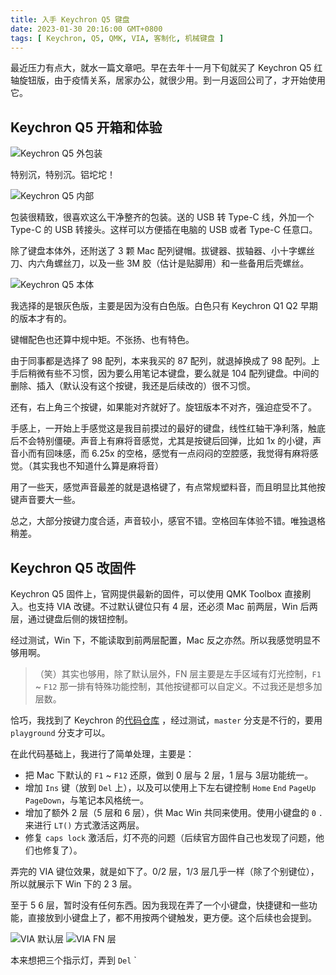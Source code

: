 ```yaml
---
title: 入手 Keychron Q5 键盘
date: 2023-01-30 20:16:00 GMT+0800
tags: [ Keychron, Q5, QMK, VIA, 客制化, 机械键盘 ]
---
```


最近压力有点大，就水一篇文章吧。早在去年十一月下旬就买了 Keychron Q5 红轴旋钮版，由于疫情关系，居家办公，就很少用。到一月返回公司了，才开始使用它。

<!-- truncate -->

## Keychron Q5 开箱和体验

<img src="https://cdn.nlark.com/yuque/0/2023/jpeg/86612/1674975932215-493a05b9-1e56-45f7-b4a4-7f0734678cd7.jpeg" referrerpolicy="no-referrer" alt="Keychron Q5 外包装" />

特别沉，特别沉。铝坨坨！

<img src="https://cdn.nlark.com/yuque/0/2023/jpeg/86612/1674975937809-f254aa61-5220-4f22-b60a-38af6b3d69a1.jpeg" referrerpolicy="no-referrer" alt="Keychron Q5 内部" />

包装很精致，很喜欢这么干净整齐的包装。送的 USB 转 Type-C 线，外加一个 Type-C 的 USB 转接头。这样可以方便插在电脑的 USB 或者 Type-C 任意口。

除了键盘本体外，还附送了 3 颗 Mac 配列键帽。拔键器、拔轴器、小十字螺丝刀、内六角螺丝刀，以及一些 3M 胶（估计是贴脚用）和一些备用后壳螺丝。

<img src="https://cdn.nlark.com/yuque/0/2023/jpeg/86612/1674975941541-ec0796f8-249a-43d2-bbb0-82ef45cb6d67.jpeg" referrerpolicy="no-referrer" alt="Keychron Q5 本体" />

我选择的是银灰色版，主要是因为没有白色版。白色只有 Keychron Q1 Q2 早期的版本才有的。

键帽配色也还算中规中矩。不张扬、也有特色。

由于同事都是选择了 98 配列，本来我买的 87 配列，就退掉换成了 98 配列。上手后稍微有些不习惯，因为要么用笔记本键盘，要么就是 104 配列键盘。中间的删除、插入（默认没有这个按键，我还是后续改的）很不习惯。

还有，右上角三个按键，如果能对齐就好了。旋钮版本不对齐，强迫症受不了。

手感上，一开始上手感觉这是我目前摸过的最好的键盘，线性红轴干净利落，触底后不会特别僵硬。声音上有麻将音感觉，尤其是按键后回弹，比如 1x 的小键，声音小而有回味感，而 6.25x
的空格，感觉有一点闷闷的空腔感，我觉得有麻将感觉。（其实我也不知道什么算是麻将音）

用了一些天，感觉声音最差的就是退格键了，有点常规塑料音，而且明显比其他按键声音要大一些。

总之，大部分按键力度合适，声音较小，感官不错。空格回车体验不错。唯独退格稍差。

## Keychron Q5 改固件

Keychron Q5 固件上，官网提供最新的固件，可以使用 QMK Toolbox 直接刷入。也支持 VIA 改键。不过默认键位只有 4 层，还必须 Mac 前两层，Win 后两层，通过键盘后侧的拨钮控制。

经过测试，Win 下，不能读取到前两层配置，Mac 反之亦然。所以我感觉明显不够用啊。

>
> （笑）其实也够用，除了默认层外，FN 层主要是左手区域有灯光控制，`F1` ~ `F12` 那一排有特殊功能控制，其他按键都可以自定义。不过我还是想多加层数。
>

恰巧，我找到了 Keychron 的[代码仓库](https://github.com/Keychron/qmk_firmware) ，经过测试，`master` 分支是不行的，要用 `playground` 分支才可以。

在此代码基础上，我进行了简单处理，主要是：

* 把 Mac 下默认的 `F1` ~ `F12` 还原，做到 0 层与 2 层，1 层与 3层功能统一。
* 增加 `Ins` 键（放到 `Del` 上），以及可以使用上下左右键控制 `Home` `End` `PageUp` `PageDown`，与笔记本风格统一。
* 增加了额外 2 层（5 层和 6 层），供 Mac Win 共同来使用。使用小键盘的 `0` `.` 来进行 `LT()` 方式激活这两层。
* 修复 `caps lock` 激活后，灯不亮的问题（后续官方固件自己也发现了问题，他们也修复了）。

弄完的 VIA 键位效果，就是如下了。0/2 层，1/3 层几乎一样（除了个别键位），所以就展示下 Win 下的 2 3 层。

至于 5 6 层，暂时没有任何东西。因为我现在弄了一个小键盘，快捷键和一些功能，直接放到小键盘上了，都不用按两个键触发，更方便。这个后续也会提到。

<img src="https://cdn.nlark.com/yuque/0/2023/png/86612/1674975946576-bb03c3fa-9a85-46dd-ab74-ba3053f45f9b.png" referrerpolicy="no-referrer" alt="VIA 默认层" />

<img src="https://cdn.nlark.com/yuque/0/2023/png/86612/1674975950555-55dfbff1-57e3-47f4-835b-c9edc434d4a2.png" referrerpolicy="no-referrer" alt="VIA FN 层" />

本来想把三个指示灯，弄到 `Del` `